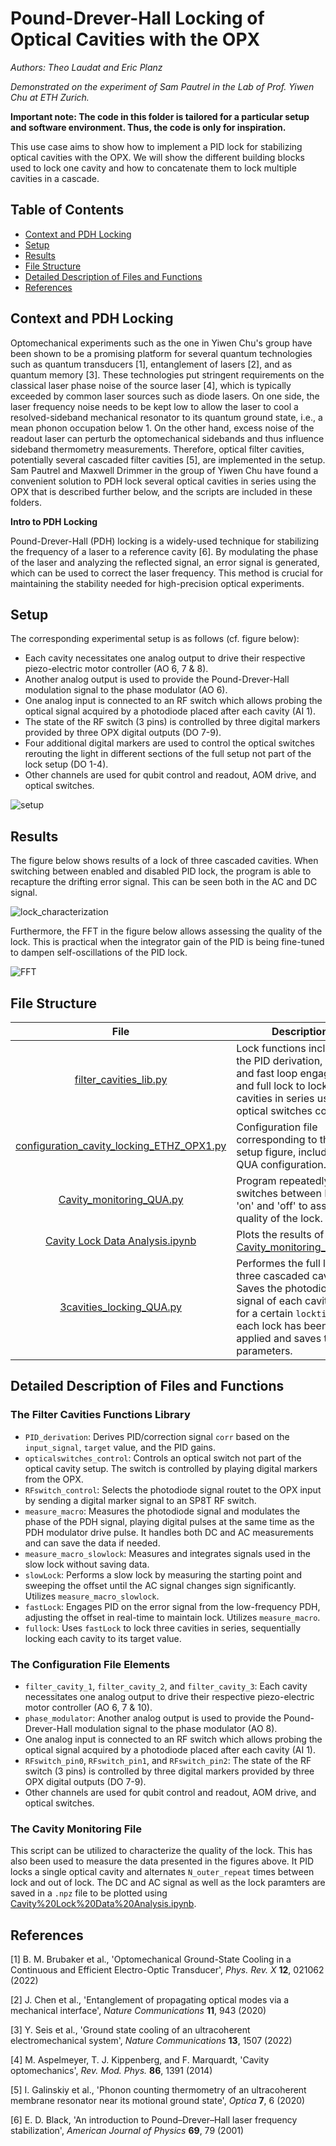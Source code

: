 # Pound-Drever-Hall Locking of Optical Cavities with the OPX

*Authors: Theo Laudat and Eric Planz*

*Demonstrated on the experiment of Sam Pautrel in the Lab of Prof. Yiwen Chu at ETH Zurich.*

**Important note: The code in this folder is tailored for a particular setup and software environment. Thus, the code is only for inspiration.**

This use case aims to show how to implement a PID lock for stabilizing optical cavities with the OPX. We will show the different building blocks used to lock one cavity and how to concatenate them to lock multiple cavities in a cascade.

## Table of Contents
- [Context and PDH Locking](#context-and-pdh-locking)
- [Setup](#setup)
- [Results](#results)
- [File Structure](#file-structure)
- [Detailed Description of Files and Functions](#detailed-description-of-files-and-functions)
- [References](#references)

## Context and PDH Locking

Optomechanical experiments such as the one in Yiwen Chu's group have been shown to be a promising platform for several quantum technologies such as quantum transducers [1], entanglement of lasers [2], and as quantum memory [3]. These technologies put stringent requirements on the classical laser phase noise of the source laser [4], which is typically exceeded by common laser sources such as diode lasers. On one side, the laser frequency noise needs to be kept low to allow the laser to cool a resolved-sideband mechanical resonator to its quantum ground state, i.e., a mean phonon occupation below 1. On the other hand, excess noise of the readout laser can perturb the optomechanical sidebands and thus influence sideband thermometry measurements. Therefore, optical filter cavities, potentially several cascaded filter cavities [5], are implemented in the setup. Sam Pautrel and Maxwell Drimmer in the group of Yiwen Chu have found a convenient solution to PDH lock several optical cavities in series using the OPX that is described further below, and the scripts are included in these folders.

**Intro to PDH Locking**

Pound-Drever-Hall (PDH) locking is a widely-used technique for stabilizing the frequency of a laser to a reference cavity [6]. By modulating the phase of the laser and analyzing the reflected signal, an error signal is generated, which can be used to correct the laser frequency. This method is crucial for maintaining the stability needed for high-precision optical experiments.

## Setup

The corresponding experimental setup is as follows (cf. figure below):
* Each cavity necessitates one analog output to drive their respective piezo-electric motor controller (AO 6, 7 & 8).
* Another analog output is used to provide the Pound-Drever-Hall modulation signal to the phase modulator (AO 6).
* One analog input is connected to an RF switch which allows probing the optical signal acquired by a photodiode placed after each cavity (AI 1). 
* The state of the RF switch (3 pins) is controlled by three digital markers provided by three OPX digital outputs (DO 7-9).
* Four additional digital markers are used to control the optical switches rerouting the light in different sections of the full setup not part of the lock setup (DO 1-4).
* Other channels are used for qubit control and readout, AOM drive, and optical switches.

![setup](setup.PNG)

## Results

The figure below shows results of a lock of three cascaded cavities. When switching between enabled and disabled PID lock, the program is able to recapture the drifting error signal. This can be seen both in the AC and DC signal.

![lock_characterization](lock_characterization.png)

Furthermore, the FFT in the figure below allows assessing the quality of the lock. This is practical when the integrator gain of the PID is being fine-tuned to dampen self-oscillations of the PID lock. 

![FFT](FFT.png)

## File Structure

|                 File                 | Description                                                                  |
|:------------------------------------:|------------------------------------------------------------------------------|
| [filter_cavities_lib.py](20240506_filtercavities_QUA/filter_cavities_lib.py)   | Lock functions including the PID derivation, slow and fast loop engagement, and full lock to lock three cavities in series using optical switches control. |
| [configuration_cavity_locking_ETHZ_OPX1.py](20240506_filtercavities_QUA/configuration_cavity_locking_ETHZ_OPX1.py) | Configuration file corresponding to the setup figure, including QUA configuration. |
| [Cavity_monitoring_QUA.py](QuantumMachine_UserCase/QuantumMachine_UserCase/Cavity_monitoring_QUA.py) | Program repeatedly switches between PID lock 'on' and 'off' to assess the quality of the lock. |
| [Cavity Lock Data Analysis.ipynb](QuantumMachine_UserCase/QuantumMachine_UserCase/Cavity%20Lock%20Data%20Analysis.ipynb) | Plots the results of [Cavity_monitoring_QUA.py](QuantumMachine_UserCase/QuantumMachine_UserCase/Cavity_monitoring_QUA.py). |
| [3cavities_locking_QUA.py](20240506_filtercavities_QUA/3cavities_locking_QUA.py) | Performes the full lock of three cascaded cavities. Saves the photodiode signal of each cavity lock for a certain `locktime` after each lock has been applied and saves the PID parameters. |

## Detailed Description of Files and Functions
### The Filter Cavities Functions Library
* `PID_derivation`: Derives PID/correction signal `corr` based on the `input_signal`, `target` value, and the PID gains.
* `opticalswitches_control`: Controls an optical switch not part of the optical cavity setup. The switch is controlled by playing digital markers from the OPX.
* `RFswitch_control`: Selects the photodiode signal routet to the OPX input by sending a digital marker signal to an SP8T RF switch.
* `measure_macro`: Measures the photodiode signal and modulates the phase of the PDH signal, playing digital pulses at the same time as the PDH modulator drive pulse. It handles both DC and AC measurements and can save the data if needed.
* `measure_macro_slowlock`: Measures and integrates signals used in the slow lock without saving data.
* `slowLock`: Performs a slow lock by measuring the starting point and sweeping the offset until the AC signal changes sign significantly. Utilizes `measure_macro_slowlock`.
* `fastLock`: Engages PID on the error signal from the low-frequency PDH, adjusting the offset in real-time to maintain lock. Utilizes `measure_macro`.
* `fullock`: Uses `fastLock` to lock three cavities in series, sequentially locking each cavity to its target value.


### The Configuration File Elements
* `filter_cavity_1`, `filter_cavity_2`, and `filter_cavity_3`: Each cavity necessitates one analog output to drive their respective piezo-electric motor controller (AO 6, 7 & 10).
* `phase_modulator`: Another analog output is used to provide the Pound-Drever-Hall modulation signal to the phase modulator (AO 8).
* One analog input is connected to an RF switch which allows probing the optical signal acquired by a photodiode placed after each cavity (AI 1). 
* `RFswitch_pin0`, `RFswitch_pin1`, and `RFswitch_pin2`: The state of the RF switch (3 pins) is controlled by three digital markers provided by three OPX digital outputs (DO 7-9).
* Other channels are used for qubit control and readout, AOM drive, and optical switches.

### The Cavity Monitoring File
This script can be utilized to characterize the quality of the lock. This has also been used to measure the data presented in the figures above. It PID locks a single optical cavity and alternates `N_outer_repeat` times between lock and out of lock. The DC and AC signal as well as the lock paramters are saved in a `.npz` file to be plotted using [Cavity%20Lock%20Data%20Analysis.ipynb](QuantumMachine_UserCase/QuantumMachine_UserCase/Cavity%20Lock%20Data%20Analysis.ipynb).


## References

<a id="1">[1]</a> B. M. Brubaker et al., 'Optomechanical Ground-State Cooling in a Continuous and Efficient Electro-Optic Transducer', *Phys. Rev. X* **12**, 021062 (2022)

<a id="2">[2]</a> J. Chen et al., 'Entanglement of propagating optical modes via a mechanical interface', *Nature Communications* **11**, 943 (2020)

<a id="3">[3]</a> Y. Seis et al., 'Ground state cooling of an ultracoherent electromechanical system', *Nature Communications* **13**, 1507 (2022)

<a id="4">[4]</a> M. Aspelmeyer, T. J. Kippenberg, and F. Marquardt, 'Cavity optomechanics', *Rev. Mod. Phys.* **86**, 1391 (2014)

<a id="5">[5]</a> I. Galinskiy et al., 'Phonon counting thermometry of an ultracoherent membrane resonator near its motional ground state', *Optica* **7**, 6 (2020)

<a id="6">[6]</a> E. D. Black, 'An introduction to Pound–Drever–Hall laser frequency stabilization', *American Journal of Physics* **69**, 79 (2001)
